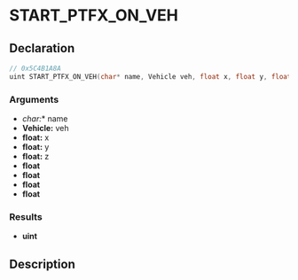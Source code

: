 # START_PTFX_ON_VEH

## Declaration
```cpp
// 0x5C4B1A8A
uint START_PTFX_ON_VEH(char* name, Vehicle veh, float x, float y, float z, float, float, float, float);
```

### Arguments
- **char*:** name
- **Vehicle:** veh
- **float:** x
- **float:** y
- **float:** z
- **float**
- **float**
- **float**
- **float**

### Results
- **uint**

## Description
